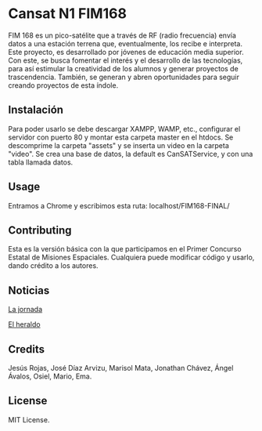 # Cansat N1 FIM168

FIM 168 es un pico-satélite que a través de RF (radio frecuencia) envía datos a una estación terrena que, eventualmente, los recibe e interpreta. Este proyecto, es desarrollado por jóvenes de educación media superior. Con este, se busca fomentar el interés y el desarrollo de las tecnologías, para así estimular la creatividad de los alumnos y generar proyectos de trascendencia. También, se generan y abren oportunidades para seguir creando proyectos de esta índole.

## Instalación

Para poder usarlo se debe descargar XAMPP, WAMP, etc., configurar el servidor con puerto 80
y montar esta carpeta master en el htdocs.
Se descomprime la carpeta "assets" y se inserta un video en la carpeta "video".
Se crea una base de datos, la default es CanSATService, y con una tabla llamada datos.

## Usage

Entramos a Chrome y escribimos esta ruta: localhost/FIM168-FINAL/

## Contributing

Esta es la versión básica con la que participamos en el Primer Concurso Estatal de Misiones Espaciales.
Cualquiera puede modificar código y usarlo, dando crédito a los autores.

## Noticias

[La jornada](http://www.lja.mx/2016/11/estudiantes-del-bachillerato-lanzan-30-satelites-cansat/)

[El heraldo](http://heraldo.mx/lanzan-estudiantes-30-satelites-lata/)

## Credits

Jesús Rojas, José Díaz Arvizu, Marisol Mata, Jonathan Chávez, Ángel Ávalos, Osiel, Mario, Ema.

## License

MIT License.
